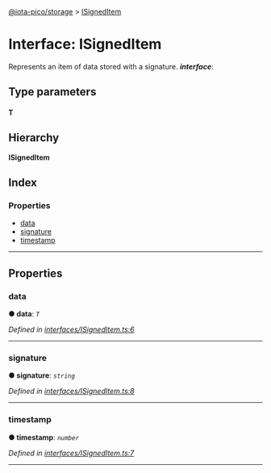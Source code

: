 [@iota-pico/storage](../README.md) > [ISignedItem](../interfaces/isigneditem.md)

# Interface: ISignedItem

Represents an item of data stored with a signature.
*__interface__*: 

## Type parameters
#### T 
## Hierarchy

**ISignedItem**

## Index

### Properties

* [data](isigneditem.md#data)
* [signature](isigneditem.md#signature)
* [timestamp](isigneditem.md#timestamp)

---

## Properties

<a id="data"></a>

###  data

**●  data**:  *`T`* 

*Defined in [interfaces/ISignedItem.ts:6](https://github.com/iota-pico/storage/blob/64cdce9/src/interfaces/ISignedItem.ts#L6)*

___

<a id="signature"></a>

###  signature

**●  signature**:  *`string`* 

*Defined in [interfaces/ISignedItem.ts:8](https://github.com/iota-pico/storage/blob/64cdce9/src/interfaces/ISignedItem.ts#L8)*

___

<a id="timestamp"></a>

###  timestamp

**●  timestamp**:  *`number`* 

*Defined in [interfaces/ISignedItem.ts:7](https://github.com/iota-pico/storage/blob/64cdce9/src/interfaces/ISignedItem.ts#L7)*

___

